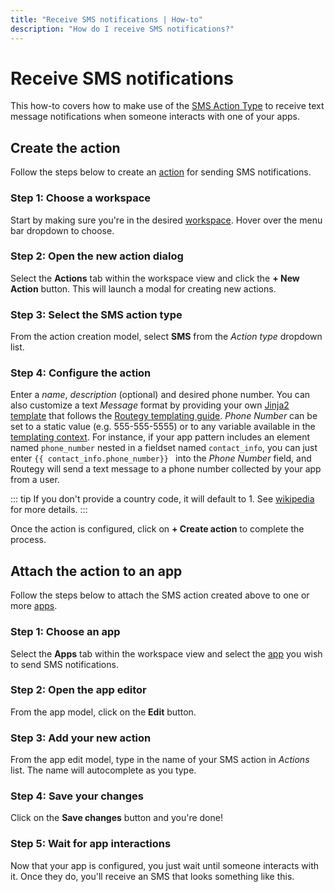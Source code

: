```yaml
---
title: "Receive SMS notifications | How-to"
description: "How do I receive SMS notifications?"
---
```


# Receive SMS notifications

This how-to covers how to make use of the [SMS Action Type](/reference/action-types/sms/) to receive text message notifications when someone interacts with one of your apps.

## Create the action

Follow the steps below to create an [action](/reference/actions/) for sending SMS notifications.

### Step 1: Choose a workspace

Start by making sure you're in the desired [workspace](/reference/workspaces/). Hover over the menu bar dropdown to choose.


<CaptionedImage
  src="/images/navigation/choose-workspace-dropdown.png"
  alt="An expanded dropdown containing a list of available workspaces in the Routegy admin app"
  width="90%"
/>

### Step 2: Open the new action dialog

Select the **Actions** tab within the workspace view and click the **+ New Action** button. This will launch a modal for creating new actions.

<CaptionedImage
  src="/images/how-tos/create-new-action.png"
  alt="Highlighting the actions tab and 'New action' button within the Routegy admin app"
  width="90%"
/>

### Step 3: Select the SMS action type

From the action creation model, select **SMS** from the _Action type_ dropdown list.

<CaptionedImage
  src="/images/modals/office-create-action-sms.png"
  alt="An expanded dropdown containing a list of available action types with 'SMS' highlighted in the Routegy admin app"
  width="70%"
/>

### Step 4: Configure the action

Enter a _name_, _description_ (optional) and desired phone number. You can also customize a text _Message_ format by providing your own [Jinja2 template](https://jinja.palletsprojects.com/en/3.0.x/) that follows the [Routegy templating guide](/reference/templating). _Phone Number_ can be set to a static value (e.g. 555-555-5555) or to any variable available in the [templating context](/reference/templating.html#values). For instance, if your app pattern includes an element named `phone_number` nested in a fieldset named `contact_info`, you can just enter `{{ contact_info.phone_number}} ` into the _Phone Number_ field, and Routegy will send a text message to a phone number collected by your app from a user.


::: tip
If you don't provide a country code, it will default to 1. See [wikipedia](https://en.wikipedia.org/wiki/List_of_country_calling_codes) for more details.
:::

Once the action is configured, click on **+ Create action** to complete the process.

<CaptionedImage
  src="/images/modals/office-create-action-sms-filled.png"
  alt="The completed SMS action in the 'New action' dialog with the 'Create action' button highlighted in the Routegy admin app"
  width="70%"
/>

## Attach the action to an app

Follow the steps below to attach the SMS action created above to one or more [apps](/reference/apps/).

### Step 1: Choose an app

Select the **Apps** tab within the workspace view and select the [app](/reference/apps/) you wish to send SMS notifications.

<CaptionedImage
  src="/images/how-tos/edit-app.png"
  alt="Highlighting the Apps tab and selection of a 'Coffee machine' app within the Routegy admin app"
  width="90%"
/>

### Step 2: Open the app editor

From the app model, click on the **Edit** button.

<CaptionedImage
  src="/images/modals/personal-office-coffee-machine-edit-app.png"
  alt="A 'Coffee machine' app in the app editor with the Edit button highlighted in the Routegy admin app"
  width="70%"
/>

### Step 3: Add your new action

From the app edit model, type in the name of your SMS action in _Actions_ list. The name will autocomplete as you type.

<CaptionedImage
  src="/images/modals/personal-office-coffee-machine-edit-app-actions-sms.png"
  alt="The SMS action being added to a 'Coffee machine' app using the app editor in the Routegy admin app"
  width="70%"
/>

### Step 4: Save your changes

Click on the **Save changes** button and you're done!

<CaptionedImage
  src="/images/modals/personal-office-coffee-machine-edit-app-actions-sms-save.png"
  alt="Highlighting the 'Save changes' button in the app editor in the Routegy admin app"
  width="70%"
/>

### Step 5: Wait for app interactions

Now that your app is configured, you just wait until someone interacts with it. Once they do, you'll receive an SMS that looks something like this.

<CaptionedImage
  src="/images/actions/personal-office-coffee-machine-sms.png"
  alt="An SMS created by an interaction with a Routegy app named 'Coffee machine' using the SMS action and associated template defined earlier in this tutorial"
  width="90%"
/>
